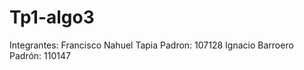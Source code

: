 # Tp1-algo3

Integrantes:
Francisco Nahuel Tapia    Padron: 107128
Ignacio Barroero          Padrón: 110147

